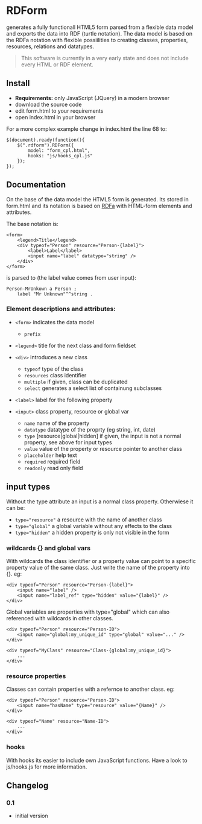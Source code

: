 # RDForm #

generates a fully functionall HTML5 form parsed from a flexible data model and exports the data into RDF (turtle notation). 
The data model is based on the RDFa notation with flexible possiilities to creating classes, properties, resources, relations and datatypes.

> This software is currently in a very early state and does not include every HTML or RDF element.

## Install ##

* **Requirements:** only JavaScript (JQuery) in a modern browser
* download the source code
* edit form.html to your requirements
* open index.html in your browser

For a more complex example change in index.html the line 68 to:

	$(document).ready(function(){
		$(".rdform").RDForm({
			model: "form_cpl.html",
			hooks: "js/hooks_cpl.js"
		});
	});


## Documentation ##

On the base of the data model the HTML5 form is generated. Its stored in form.html and its notation is based on [RDFa](https://en.wikipedia.org/wiki/RDFa) with HTML-form elements and attributes.

The base notation is:

	<form>
		<legend>Title</legend>
		<div typeof="Person" resource="Person-{label}">
			<label>Label</label>
			<input name="label" datatype="string" />
		</div>
	</form>

is parsed to (the label value comes from user input):

	Person-MrUnkown a Person ;
		label "Mr Unknown"^^string .


### Element descriptions and attributes: ###

* `<form>` indicates the data model

	* `prefix`

* `<legend>` title for the next class and form fieldset

* `<div>` introduces a new class

	* `typeof` type of the class
	* `resources` class identifier
	* `multiple` if given, class can be duplicated
	* `select` generates a select list of containung subclasses

* `<label>` label for the following property

* `<input>` class property, resource or global var

	* `name` name of the property
	* `datatype` datatype of the proprty (eg string, int, date)	
	* `type` [resource|global|hidden] if given, the input is not a normal property, see above for input types
	* `value` value of the property or resource pointer to another class 
	* `placeholder` help text
	* `required` required field
	* `readonly` read only field



## input types ###

Without the type attribute an input is a normal class property. Otherwiese it can be:

* `type="resource"` a resource with the name of another class
* `type="global"` a global variable without any effects to the class
* `type="hidden"` a hidden property is only not visible in the form


### wildcards {} and global vars ###

With wildcards the class identifier or a property value can point to a specific property value of the same class. Just write the name of the property into {}. eg:

	<div typeof="Person" resource="Person-{label}">
		<input name="label" />
		<input name="label_ref" type="hidden" value="{label}" />
	</div>

Global variables are properties with type="global" which can also referenced with wildcards in other classes.

	<div typeof="Person" resource="Person-ID">
		<input name="global:my_unique_id" type="global" value="..." />
	</div>
	
	<div typeof="MyClass" resource="Class-{global:my_unique_id}">
		...
	</div>


### resource properties ###

Classes can contain properties with a refernce to another class. eg:

	<div typeof="Person" resource="Person-ID">
		<input name="hasName" type="resource" value="{Name}" />
	</div>

	<div typeof="Name" resource="Name-ID">
		...
	</div>


### hooks ###

With hooks its easier to include own JavaScript functions. Have a look to js/hooks.js for more information.


## Changelog ##

### 0.1

* initial version